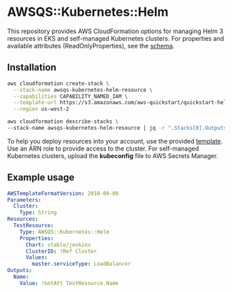 # AWSQS::Kubernetes::Helm

This repository provides AWS CloudFormation options for managing Helm 3 resources in EKS and self-managed Kubernetes clusters. For properties and available attributes (ReadOnlyProperties), see 
the [schema](./awsqs-kubernetes-helm.json).

## Installation
```bash
aws cloudformation create-stack \
  --stack-name awsqs-kubernetes-helm-resource \
  --capabilities CAPABILITY_NAMED_IAM \
  --template-url https://s3.amazonaws.com/aws-quickstart/quickstart-helm-resource-provider/deploy.template.yaml \
  --region us-west-2

aws cloudformation describe-stacks \
--stack-name awsqs-kubernetes-helm-resource | jq -r ".Stacks[0].Outputs[0].OutputValue" 
```
To help you deploy resources into your account, use the provided [template](./deploy.template.yaml). Use an ARN role to provide access to the cluster. For self-managed Kubernetes clusters, upload the **kubeconfig** file to AWS Secrets Manager.

## Example usage

```yaml
AWSTemplateFormatVersion: 2010-09-09
Parameters:
  Cluster:
    Type: String
Resources:
  TestResource:
    Type: AWSQS::Kubernetes::Helm
    Properties:
      Chart: stable/jenkins
      ClusterID: !Ref Cluster
      Values:
        master.serviceType: LoadBalancer
Outputs:
  Name:
    Value: !GetAtt TestResource.Name
```
